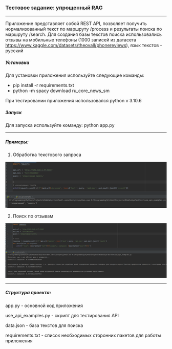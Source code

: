 ### Тестовое задание: упрощенный RAG

---
Приложение представляет собой REST API, позволяет получить нормализованный текст по маршруту /process и результаты поиска по маршруту /search.
Для создания базы текстов поиска использовались отзывы на мобильные телефоны (1000 записей из датасета https://www.kaggle.com/datasets/theovall/phonereviews), язык текстов - русский

##### Установка
Для установки приложения используйте следующие команды:
- pip install -r requirements.txt
- python -m spacy download ru_core_news_sm

При тестировании приложения использовался python v 3.10.6

##### Запуск
Для запуска используйте команду: python app.py

---
##### Примеры:
1. Обработка текстового запроса

![process](docs/process.png)


2. Поиск по отзывам 

![search](docs/search_example.png)

---
##### Структура проекта:
app.py - основной код приложения

use_api_examples.py - скрипт для тестирования API

data.json - база текстов для поиска

requirements.txt - список необходимых сторонних пакетов для работы приложения
